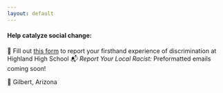 ```yaml
---
layout: default
---
```

  
#### Help catalyze social change:
  📝 Fill out [this form](https://form.jotform.com/202017830237042) to report your firsthand experience of discrimination at Highland High School
  📬 *Report Your Local Racist:* Preformatted emails coming soon!
 
  

📍 Gilbert, Arizona
